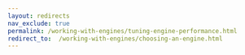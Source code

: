 ```yaml
---
layout: redirects
nav_exclude: true
permalink: /working-with-engines/tuning-engine-performance.html
redirect_to:  /working-with-engines/choosing-an-engine.html
---
```

<!-- Do not edit this file. See the location listed as redirect_to above. -->